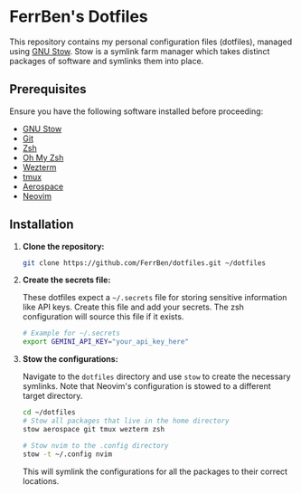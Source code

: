 # FerrBen's Dotfiles

This repository contains my personal configuration files (dotfiles), managed using [GNU Stow](https://www.gnu.org/software/stow/). Stow is a symlink farm manager which takes distinct packages of software and symlinks them into place.

## Prerequisites

Ensure you have the following software installed before proceeding:

- [GNU Stow](https://www.gnu.org/software/stow/)
- [Git](https://git-scm.com/)
- [Zsh](https://www.zsh.org/)
- [Oh My Zsh](https://ohmyz.sh/)
- [Wezterm](https://wezfurlong.org/wezterm/)
- [tmux](https://github.com/tmux/tmux/wiki)
- [Aerospace](https://github.com/nikitabobko/AeroSpace)
- [Neovim](https://neovim.io/)

## Installation

1.  **Clone the repository:**

    ```bash
    git clone https://github.com/FerrBen/dotfiles.git ~/dotfiles
    ```

2.  **Create the secrets file:**

    These dotfiles expect a `~/.secrets` file for storing sensitive information like API keys. Create this file and add your secrets. The zsh configuration will source this file if it exists.

    ```bash
    # Example for ~/.secrets
    export GEMINI_API_KEY="your_api_key_here"
    ```

3.  **Stow the configurations:**

    Navigate to the `dotfiles` directory and use `stow` to create the necessary symlinks. Note that Neovim's configuration is stowed to a different target directory.

    ```bash
    cd ~/dotfiles
    # Stow all packages that live in the home directory
    stow aerospace git tmux wezterm zsh

    # Stow nvim to the .config directory
    stow -t ~/.config nvim
    ```

    This will symlink the configurations for all the packages to their correct locations.
